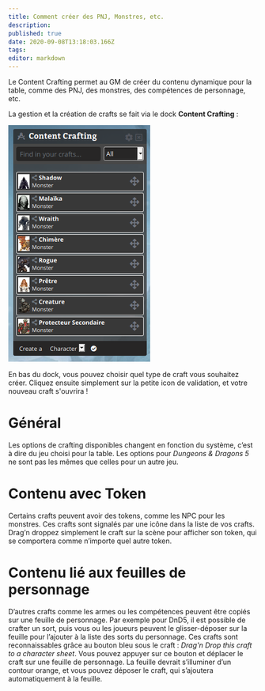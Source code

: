 ```yaml
---
title: Comment créer des PNJ, Monstres, etc.
description: 
published: true
date: 2020-09-08T13:18:03.166Z
tags: 
editor: markdown
---
```


Le Content Crafting permet au GM de créer du contenu dynamique pour la table, comme des PNJ, des monstres, des compétences de personnage, etc.

La gestion et la création de crafts se fait via le dock **Content Crafting** :

![content-crafting.png](/medias/content-crafting.png)

En bas du dock, vous pouvez choisir quel type de craft vous souhaitez créer. Cliquez ensuite simplement sur la petite icon de validation, et votre nouveau craft s'ouvrira !

# Général
Les options de crafting disponibles changent en fonction du système, c’est à dire du jeu choisi pour la table. Les options pour *Dungeons & Dragons 5* ne sont pas les mêmes que celles pour un autre jeu.

# Contenu avec Token
Certains crafts peuvent avoir des tokens, comme les NPC pour les monstres. Ces crafts sont signalés par une icône dans la liste de vos crafts. Drag’n droppez simplement le craft sur la scène pour afficher son token, qui se comportera comme n’importe quel autre token.

# Contenu lié aux feuilles de personnage
D’autres crafts comme les armes ou les compétences peuvent être copiés sur une feuille de personnage. Par exemple pour DnD5, il est possible de crafter un sort, puis vous ou les joueurs peuvent le glisser-déposer sur la feuille pour l’ajouter à la liste des sorts du personnage. Ces crafts sont reconnaissables grâce au bouton bleu sous le craft : *Drag'n Drop this craft to a character sheet*. Vous pouvez appuyer sur ce bouton et déplacer le craft sur une feuille de personnage. La feuille devrait s’illuminer d’un contour orange, et vous pouvez déposer le craft, qui s’ajoutera automatiquement à la feuille.